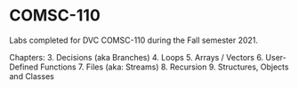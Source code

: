 # COMSC-110
Labs completed for DVC COMSC-110 during the Fall semester 2021.

Chapters:
3. Decisions (aka Branches)
4. Loops
5. Arrays / Vectors
6. User-Defined Functions
7. Files (aka: Streams)
8. Recursion
9. Structures, Objects and Classes
